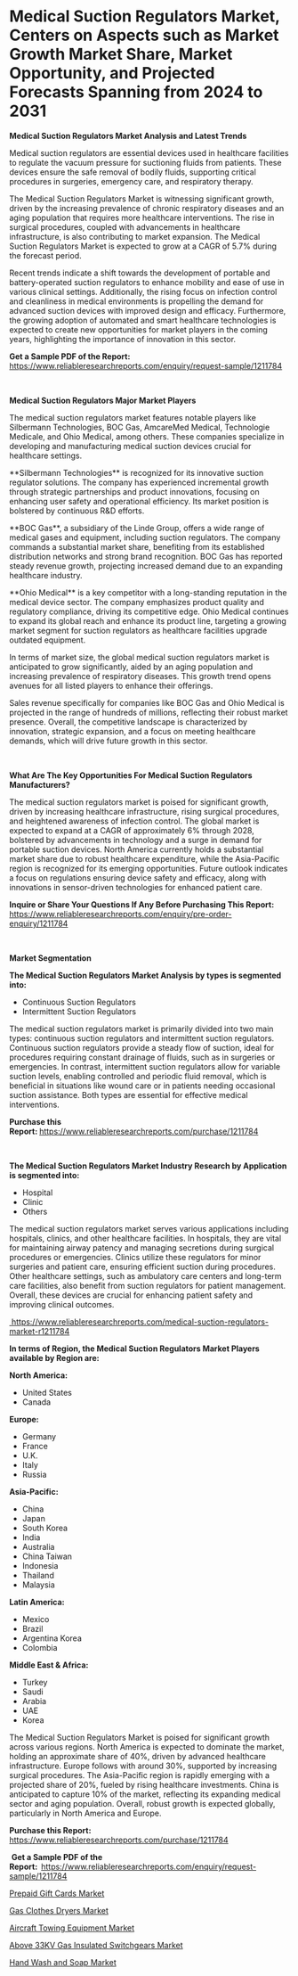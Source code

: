 <p><h1>Medical Suction Regulators Market, Centers on Aspects such as Market Growth Market Share, Market Opportunity, and Projected Forecasts Spanning from 2024 to 2031</h1></p><p><strong>Medical Suction Regulators Market Analysis and Latest Trends</strong></p>
<p><p>Medical suction regulators are essential devices used in healthcare facilities to regulate the vacuum pressure for suctioning fluids from patients. These devices ensure the safe removal of bodily fluids, supporting critical procedures in surgeries, emergency care, and respiratory therapy. </p><p>The Medical Suction Regulators Market is witnessing significant growth, driven by the increasing prevalence of chronic respiratory diseases and an aging population that requires more healthcare interventions. The rise in surgical procedures, coupled with advancements in healthcare infrastructure, is also contributing to market expansion. The Medical Suction Regulators Market is expected to grow at a CAGR of 5.7% during the forecast period. </p><p>Recent trends indicate a shift towards the development of portable and battery-operated suction regulators to enhance mobility and ease of use in various clinical settings. Additionally, the rising focus on infection control and cleanliness in medical environments is propelling the demand for advanced suction devices with improved design and efficacy. Furthermore, the growing adoption of automated and smart healthcare technologies is expected to create new opportunities for market players in the coming years, highlighting the importance of innovation in this sector.</p></p>
<p><strong>Get a Sample PDF of the Report:&nbsp;</strong> <a href="https://www.reliableresearchreports.com/enquiry/request-sample/1211784?utm_campaign=5&utm_medium=2&utm_source=Github&utm_content=ia&utm_term=17122024&utm_id=medical-suction-regulators">https://www.reliableresearchreports.com/enquiry/request-sample/1211784</a></p>
<p>&nbsp;</p>
<p><strong>Medical Suction Regulators Major Market Players</strong></p>
<p><p>The medical suction regulators market features notable players like Silbermann Technologies, BOC Gas, AmcareMed Medical, Technologie Medicale, and Ohio Medical, among others. These companies specialize in developing and manufacturing medical suction devices crucial for healthcare settings.</p><p>**Silbermann Technologies** is recognized for its innovative suction regulator solutions. The company has experienced incremental growth through strategic partnerships and product innovations, focusing on enhancing user safety and operational efficiency. Its market position is bolstered by continuous R&D efforts.</p><p>**BOC Gas**, a subsidiary of the Linde Group, offers a wide range of medical gases and equipment, including suction regulators. The company commands a substantial market share, benefiting from its established distribution networks and strong brand recognition. BOC Gas has reported steady revenue growth, projecting increased demand due to an expanding healthcare industry.</p><p>**Ohio Medical** is a key competitor with a long-standing reputation in the medical device sector. The company emphasizes product quality and regulatory compliance, driving its competitive edge. Ohio Medical continues to expand its global reach and enhance its product line, targeting a growing market segment for suction regulators as healthcare facilities upgrade outdated equipment.</p><p>In terms of market size, the global medical suction regulators market is anticipated to grow significantly, aided by an aging population and increasing prevalence of respiratory diseases. This growth trend opens avenues for all listed players to enhance their offerings.</p><p>Sales revenue specifically for companies like BOC Gas and Ohio Medical is projected in the range of hundreds of millions, reflecting their robust market presence. Overall, the competitive landscape is characterized by innovation, strategic expansion, and a focus on meeting healthcare demands, which will drive future growth in this sector.</p></p>
<p>&nbsp;</p>
<p><strong>What Are The Key Opportunities For Medical Suction Regulators Manufacturers?</strong></p>
<p><p>The medical suction regulators market is poised for significant growth, driven by increasing healthcare infrastructure, rising surgical procedures, and heightened awareness of infection control. The global market is expected to expand at a CAGR of approximately 6% through 2028, bolstered by advancements in technology and a surge in demand for portable suction devices. North America currently holds a substantial market share due to robust healthcare expenditure, while the Asia-Pacific region is recognized for its emerging opportunities. Future outlook indicates a focus on regulations ensuring device safety and efficacy, along with innovations in sensor-driven technologies for enhanced patient care.</p></p>
<p><strong>Inquire or Share Your Questions If Any Before Purchasing This Report:</strong> <a href="https://www.reliableresearchreports.com/enquiry/pre-order-enquiry/1211784?utm_campaign=5&utm_medium=2&utm_source=Github&utm_content=ia&utm_term=17122024&utm_id=medical-suction-regulators">https://www.reliableresearchreports.com/enquiry/pre-order-enquiry/1211784</a></p>
<p>&nbsp;</p>
<p><strong>Market Segmentation</strong></p>
<p><strong>The Medical Suction Regulators Market Analysis by types is segmented into:</strong></p>
<p><ul><li>Continuous Suction Regulators</li><li>Intermittent Suction Regulators</li></ul></p>
<p><p>The medical suction regulators market is primarily divided into two main types: continuous suction regulators and intermittent suction regulators. Continuous suction regulators provide a steady flow of suction, ideal for procedures requiring constant drainage of fluids, such as in surgeries or emergencies. In contrast, intermittent suction regulators allow for variable suction levels, enabling controlled and periodic fluid removal, which is beneficial in situations like wound care or in patients needing occasional suction assistance. Both types are essential for effective medical interventions.</p></p>
<p><strong>Purchase this Report:&nbsp;</strong><a href="https://www.reliableresearchreports.com/purchase/1211784?utm_campaign=5&utm_medium=2&utm_source=Github&utm_content=ia&utm_term=17122024&utm_id=medical-suction-regulators">https://www.reliableresearchreports.com/purchase/1211784</a></p>
<p>&nbsp;</p>
<p><strong>The Medical Suction Regulators Market Industry Research by Application is segmented into:</strong></p>
<p><ul><li>Hospital</li><li>Clinic</li><li>Others</li></ul></p>
<p><p>The medical suction regulators market serves various applications including hospitals, clinics, and other healthcare facilities. In hospitals, they are vital for maintaining airway patency and managing secretions during surgical procedures or emergencies. Clinics utilize these regulators for minor surgeries and patient care, ensuring efficient suction during procedures. Other healthcare settings, such as ambulatory care centers and long-term care facilities, also benefit from suction regulators for patient management. Overall, these devices are crucial for enhancing patient safety and improving clinical outcomes.</p></p>
<p><a href="https://www.reliableresearchreports.com/medical-suction-regulators-market-r1211784?utm_campaign=5&utm_medium=2&utm_source=Github&utm_content=ia&utm_term=17122024&utm_id=medical-suction-regulators">&nbsp;https://www.reliableresearchreports.com/medical-suction-regulators-market-r1211784</a></p>
<p><strong>In terms of Region, the Medical Suction Regulators Market Players available by Region are:</strong></p>
<p>
    <p> <strong> North America: </strong>
        <ul>
            <li>United States</li>
            <li>Canada</li>
        </ul>
        </p> 
    <p> <strong> Europe: </strong>
        <ul>
            <li>Germany</li>
            <li>France</li>
            <li>U.K.</li>
            <li>Italy</li>
            <li>Russia</li>
        </ul>
        </p> 
    <p> <strong> Asia-Pacific: </strong>
        <ul>
            <li>China</li>
            <li>Japan</li>
            <li>South Korea</li>
            <li>India</li>
            <li>Australia</li>
            <li>China Taiwan</li>
            <li>Indonesia</li>
            <li>Thailand</li>
            <li>Malaysia</li>
        </ul>
        </p> 
    <p> <strong> Latin America: </strong>
        <ul>
            <li>Mexico</li>
            <li>Brazil</li>
            <li>Argentina Korea</li>
            <li>Colombia</li>
        </ul>
        </p> 
    <p> <strong> Middle East & Africa: </strong>
        <ul>
            <li>Turkey</li>
            <li>Saudi</li>
            <li>Arabia</li>
            <li>UAE</li>
            <li>Korea</li>
        </ul>
    </p>
    </p>
<p><p>The Medical Suction Regulators Market is poised for significant growth across various regions. North America is expected to dominate the market, holding an approximate share of 40%, driven by advanced healthcare infrastructure. Europe follows with around 30%, supported by increasing surgical procedures. The Asia-Pacific region is rapidly emerging with a projected share of 20%, fueled by rising healthcare investments. China is anticipated to capture 10% of the market, reflecting its expanding medical sector and aging population. Overall, robust growth is expected globally, particularly in North America and Europe.</p></p>
<p><strong>Purchase this Report: </strong><a href="https://www.reliableresearchreports.com/purchase/1211784?utm_campaign=5&utm_medium=2&utm_source=Github&utm_content=ia&utm_term=17122024&utm_id=medical-suction-regulators">https://www.reliableresearchreports.com/purchase/1211784</a></p>
<p>&nbsp;<strong>Get a Sample PDF of the Report:&nbsp;&nbsp;</strong><a href="https://www.reliableresearchreports.com/enquiry/request-sample/1211784?utm_campaign=5&utm_medium=2&utm_source=Github&utm_content=ia&utm_term=17122024&utm_id=medical-suction-regulators">https://www.reliableresearchreports.com/enquiry/request-sample/1211784</a></p>
<p><strong></strong></p>
<p><p><a href="https://www.linkedin.com/pulse/prepaid-gift-cards-market-expected-see-strong-growth-xtj1e?utm_campaign=5&utm_medium=2&utm_source=Github&utm_content=ia&utm_term=17122024&utm_id=medical-suction-regulators">Prepaid Gift Cards Market</a></p><p><a href="https://www.linkedin.com/pulse/informative-market-research-report-gas-clothes-dryers-estimated-td9mf?utm_campaign=5&utm_medium=2&utm_source=Github&utm_content=ia&utm_term=17122024&utm_id=medical-suction-regulators">Gas Clothes Dryers Market</a></p><p><a href="https://www.linkedin.com/pulse/aircraft-towing-equipment-market-global-regional-analysis-dqltf?utm_campaign=5&utm_medium=2&utm_source=Github&utm_content=ia&utm_term=17122024&utm_id=medical-suction-regulators">Aircraft Towing Equipment Market</a></p><p><a href="https://github.com/lylyparadise/Market-Research-Report-List-5/blob/main/above-33kv-gas-insulated-switchgears-market.md?utm_campaign=5&utm_medium=2&utm_source=Github&utm_content=ia&utm_term=17122024&utm_id=medical-suction-regulators">Above 33KV Gas Insulated Switchgears Market</a></p><p><a href="https://github.com/GroverBarry/Market-Research-Report-List-7/blob/main/hand-wash-and-soap-market.md?utm_campaign=5&utm_medium=2&utm_source=Github&utm_content=ia&utm_term=17122024&utm_id=medical-suction-regulators">Hand Wash and Soap Market</a></p></p>